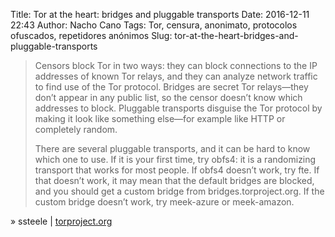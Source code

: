 Title: Tor at the heart: bridges and pluggable transports
Date: 2016-12-11 22:43
Author: Nacho Cano
Tags: Tor, censura, anonimato, protocolos ofuscados, repetidores anónimos
Slug: tor-at-the-heart-bridges-and-pluggable-transports

> Censors block Tor in two ways: they can block connections to the IP addresses
> of known Tor relays, and they can analyze network traffic to find use of the
> Tor protocol. Bridges are secret Tor relays—they don’t appear in any public
> list, so the censor doesn’t know which addresses to block. Pluggable
> transports disguise the Tor protocol by making it look like something
> else—for example like HTTP or completely random.
>
> There are several pluggable transports, and it can be hard to know which one
> to use. If it is your first time, try obfs4: it is a randomizing transport
> that works for most people. If obfs4 doesn’t work, try fte. If that doesn’t
> work, it may mean that the default bridges are blocked, and you should get a
> custom bridge from bridges.torproject.org. If the custom bridge doesn’t work,
> try meek-azure or meek-amazon.  

» ssteele | [torproject.org][]

  [torproject.org]: https://blog.torproject.org/blog/tor-heart-bridges-and-pluggable-transports
    "Tor at the heart: bridges and pluggable transports"
